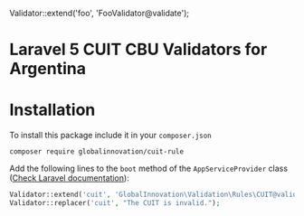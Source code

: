 Validator::extend('foo', 'FooValidator@validate');

Laravel 5 CUIT CBU Validators for Argentina
============================================

# Installation

To install this package include it in your `composer.json`

```shell
composer require globalinnovation/cuit-rule
```

Add the following lines to the `boot` method of the `AppServiceProvider` class ([Check Laravel documentation](https://laravel.com/docs/5.8/validation#custom-validation-rules)):

```php
Validator::extend('cuit', 'GlobalInnovation\Validation\Rules\CUIT@validate');
Validator::replacer('cuit', "The CUIT is invalid.");
```
